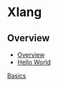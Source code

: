 # Xlang
  
  
## Overview
- [Overview](javascript:go_to("/tutorials/overview.md"))  
- [Hello World](javascript:go_to("/tutorials/helloworld.md"))  
  
  
  

[Basics](javascript:go_to("/tutorials/basics.md"))  


